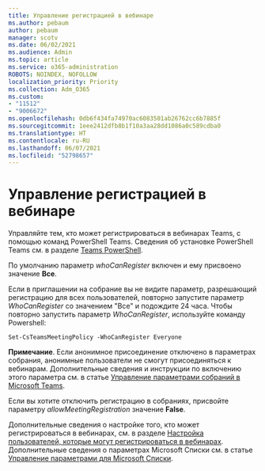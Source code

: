 ```yaml
---
title: Управление регистрацией в вебинаре
ms.author: pebaum
author: pebaum
manager: scotv
ms.date: 06/02/2021
ms.audience: Admin
ms.topic: article
ms.service: o365-administration
ROBOTS: NOINDEX, NOFOLLOW
localization_priority: Priority
ms.collection: Adm_O365
ms.custom:
- "11512"
- "9006672"
ms.openlocfilehash: 0db6f434fa74970ac6083501ab26762cc6b7885f
ms.sourcegitcommit: 1eee2412dfb8b1f10a3aa28dd1086a0c589cdba0
ms.translationtype: HT
ms.contentlocale: ru-RU
ms.lasthandoff: 06/07/2021
ms.locfileid: "52798657"
---
```

# <a name="manage-webinar-registration"></a>Управление регистрацией в вебинаре

Управляйте тем, кто может регистрироваться в вебинарах Teams, с помощью команд PowerShell Teams. Сведения об установке PowerShell Teams см. в разделе [Teams PowerShell](/microsoftteams/teams-powershell-install). 

По умолчанию параметр *whoCanRegister* включен и ему присвоено значение **Все**. 

Если в приглашении на собрание вы не видите параметр, разрешающий регистрацию для всех пользователей, повторно запустите параметр *WhoCanRegister* со значением "Все" и подождите 24 часа. Чтобы повторно запустить параметр *WhoCanRegister*, используйте команду Powershell:

`Set-CsTeamsMeetingPolicy -WhoCanRegister Everyone`

**Примечание**. Если анонимное присоединение отключено в параметрах собрания, анонимные пользователи не смогут присоединяться к вебинарам. Дополнительные сведения и инструкции по включению этого параметра см. в статье [Управление параметрами собраний в Microsoft Teams](/microsoftteams/meeting-settings-in-teams).

Если вы хотите отключить регистрацию в собраниях, присвойте параметру *allowMeetingRegistration* значение **False**.

Дополнительные сведения о настройке того, кто может регистрироваться в вебинарах, см. в разделе [Настройка пользователей, которые могут регистрироваться в вебинарах](/microsoftteams/set-up-webinars?source=docs#configure-who-can-register-for-webinars). Дополнительные сведения о параметрах Microsoft Списки см. в статье [Управление параметрами для Microsoft Списки](/sharepoint/control-lists).

